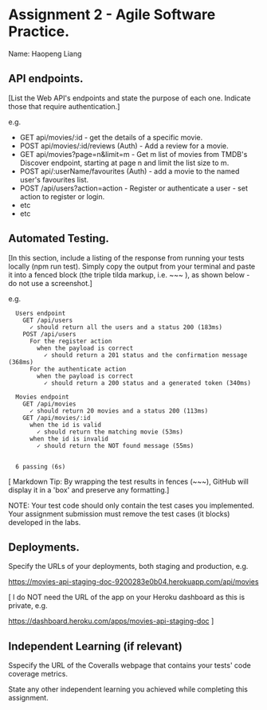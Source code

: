 # Assignment 2 - Agile Software Practice.

Name: Haopeng Liang

## API endpoints.

[List the Web API's endpoints and state the purpose of each one. Indicate those that require authentication.]

 e.g.

+ GET api/movies/:id - get the details of a specific movie.
+ POST api/movies/:id/reviews (Auth) - Add a review for a movie.
+ GET api/movies?page=n&limit=m - Get m list of movies from TMDB's Discover endpoint, starting at page n and limit the list size to m.  
+ POST api/:userName/favourites (Auth) - add a movie to the named user's favourites list.
+ POST /api/users?action=action - Register or authenticate a user - set action to register or login. 
+ etc
+ etc

## Automated Testing.

[In this section, include a listing of the response from running your tests locally (npm run test). Simply copy the output from your terminal and paste it into a fenced block (the triple tilda markup, i.e. ~~~ ), as shown below - do not use a screenshot.]

e.g. 

~~~
  Users endpoint
    GET /api/users 
      ✓ should return all the users and a status 200 (183ms)
    POST /api/users 
      For the register action
        when the payload is correct
          ✓ should return a 201 status and the confirmation message (368ms)
      For the authenticate action
        when the payload is correct
          ✓ should return a 200 status and a generated token (340ms)

  Movies endpoint
    GET /api/movies 
      ✓ should return 20 movies and a status 200 (113ms)
    GET /api/movies/:id
      when the id is valid
        ✓ should return the matching movie (53ms)
      when the id is invalid
        ✓ should return the NOT found message (55ms)


  6 passing (6s)
~~~

[ Markdown Tip: By wrapping the test results in fences (~~~), GitHub will display it in a 'box' and preserve any formatting.]

NOTE: Your test code should only contain the test cases you implemented. Your assignment submission  must remove the test cases (it blocks) developed in the labs.

## Deployments.

Specify the URLs of your deployments, both staging and production, e.g.

https://movies-api-staging-doc-9200283e0b04.herokuapp.com/api/movies

[ I do NOT need the URL of the app on your Heroku dashboard as this is private, e.g.

https://dashboard.heroku.com/apps/movies-api-staging-doc ]

## Independent Learning (if relevant)

Sspecify the URL of the Coveralls webpage that contains your tests' code coverage metrics.

State any other independent learning you achieved while completing this assignment.